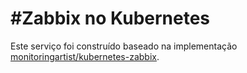 #Zabbix no Kubernetes
======
Este serviço foi construído baseado na implementação [monitoringartist/kubernetes-zabbix](https://github.com/monitoringartist/kubernetes-zabbix).
